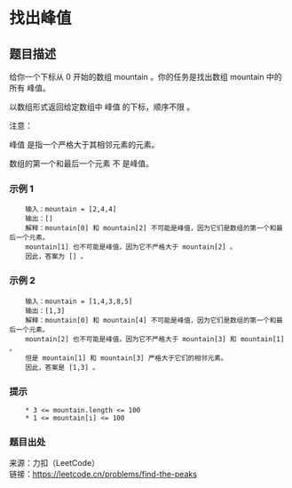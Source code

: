 # 找出峰值

## 题目描述

给你一个下标从 0 开始的数组 mountain 。你的任务是找出数组 mountain 中的所有 峰值。

以数组形式返回给定数组中 峰值 的下标，顺序不限 。

注意：

峰值 是指一个严格大于其相邻元素的元素。

数组的第一个和最后一个元素 不 是峰值。

### 示例 1

```text
    输入：mountain = [2,4,4]
    输出：[]
    解释：mountain[0] 和 mountain[2] 不可能是峰值，因为它们是数组的第一个和最后一个元素。
    mountain[1] 也不可能是峰值，因为它不严格大于 mountain[2] 。
    因此，答案为 [] 。
```

### 示例 2

```text
    输入：mountain = [1,4,3,8,5]
    输出：[1,3]
    解释：mountain[0] 和 mountain[4] 不可能是峰值，因为它们是数组的第一个和最后一个元素。
    mountain[2] 也不可能是峰值，因为它不严格大于 mountain[3] 和 mountain[1] 。
    但是 mountain[1] 和 mountain[3] 严格大于它们的相邻元素。
    因此，答案是 [1,3] 。
```

### 提示

```text
    * 3 <= mountain.length <= 100
    * 1 <= mountain[i] <= 100
```

### 题目出处

来源：力扣（LeetCode）  
链接：<https://leetcode.cn/problems/find-the-peaks>
